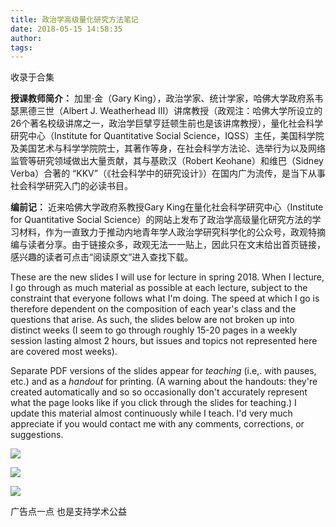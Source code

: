 ```yaml
---
title: 政治学高级量化研究方法笔记
date: 2018-05-15 14:58:35
author: 
tags: 
---
```



收录于合集

**授课教师简介：** 加里·金（Gary King），政治学家、统计学家，哈佛大学政府系韦瑟黑德三世（Albert J. Weatherhead
III）讲席教授（政观注：哈佛大学所设立的26个著名校级讲席之一，政治学巨擘亨廷顿生前也是该讲席教授），量化社会科学研究中心（Institute for
Quantitative Social
Science，IQSS）主任，美国科学院及美国艺术与科学学院院士，其著作等身，在社会科学方法论、选举行为以及网络监管等研究领域做出大量贡献，其与基欧汉（Robert
Keohane）和维巴（Sidney Verba）合著的 “KKV”（《社会科学中的研究设计》）在国内广为流传，是当下从事社会科学研究入门的必读书目。

  

  

  

 **编前记：** 近来哈佛大学政府系教授Gary King在量化社会科学研究中心（Institute for Quantitative Social
Science）的网站上发布了政治学高级量化研究方法的学习材料，作为一直致力于推动内地青年学人政治学研究科学化的公众号，政观特摘编与读者分享。由于链接众多，政观无法一一贴上，因此只在文末给出首页链接，感兴趣的读者可点击“阅读原文”进入查找下载。

  

These are the new slides I will use for lecture in spring 2018. When I
lecture, I go through as much material as possible at each lecture, subject to
the constraint that everyone follows what I'm doing. The speed at which I go
is therefore dependent on the composition of each year's class and the
questions that arise. As such, the slides below are not broken up into
distinct weeks (I seem to go through roughly 15-20 pages in a weekly session
lasting almost 2 hours, but issues and topics not represented here are covered
most weeks).  

  

Separate PDF versions of the slides appear for _teaching_ (i.e,. with pauses,
etc.) and as a _handout_ for printing. (A warning about the handouts: they're
created automatically and so so occasionally don't accurately represent what
the page looks like if you click through the slides for teaching.) I update
this material almost continuously while I teach. I'd very much appreciate if
you would contact me with any comments, corrections, or suggestions.

  

![](/images/563/2.png)  

  

![](/images/563/3.png)

  

  

![](/images/563/4.png)

  

广告点一点 也是支持学术公益

  

  

